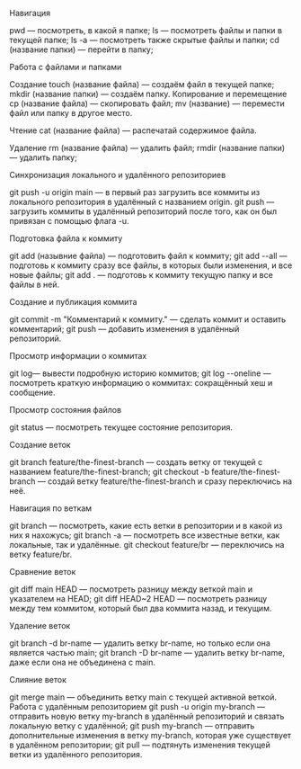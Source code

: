 Навигация

pwd — посмотреть, в какой я папке; ls — посмотреть файлы и папки в текущей папке; ls -a — посмотреть также скрытые файлы и папки; cd (название папки) — перейти в папку;


Работа с файлами и папками

Создание
touch (название файла) — создаём файл в текущей папке; mkdir (название папки) — создаём папку. Копирование и перемещение cp (название файла) — скопировать файл; mv (название) — перемести файл или папку в другое место.

Чтение
cat (название файла) — распечатай содержимое файла.

Удаление
rm (название файла) — удалить файл; rmdir (название папки) — удалить папку;


Синхронизация локального и удалённого репозиториев

git push -u origin main — в первый раз загрузить все коммиты из локального репозитория в удалённый с названием origin. git push — загрузить коммиты в удалённый репозиторий после того, как он был привязан с помощью флага -u.


Подготовка файла к коммиту

git add (назывние файла) — подготовить файл к коммиту; git add --all — подготовь к коммиту сразу все файлы, в которых были изменения, и все новые файлы; git add . — подготовь к коммиту текущую папку и все файлы в ней.


Создание и публикация коммита

git commit -m "Комментарий к коммиту." — сделать коммит и оставить комментарий; git push — добавить изменения в удалённый репозиторий.


Просмотр информации о коммитах

git log— вывести подробную историю коммитов; git log --oneline — посмотреть краткую информацию о коммитах: сокращённый хеш и сообщение.


Просмотр состояния файлов

git status — посмотреть текущее состояние репозитория.


Создание веток

git branch feature/the-finest-branch — создать ветку от текущей с названием feature/the-finest-branch; git checkout -b feature/the-finest-branch — создай ветку feature/the-finest-branch и сразу переключись на неё.


Навигация по веткам

git branch — посмотреть, какие есть ветки в репозитории и в какой из них я нахожусь; git branch -a — посмотреть все известные ветки, как локальные, так и удалённые. git checkout feature/br — переключись на ветку feature/br.


Сравнение веток

git diff main HEAD — посмотреть разницу между веткой main и указателем на HEAD; git diff HEAD~2 HEAD — посмотреть разницу между тем коммитом, который был два коммита назад, и текущим.


Удаление веток

git branch -d br-name — удалить ветку br-name, но только если она является частью main; git branch -D br-name — удалить ветку br-name, даже если она не объединена с main.


Слияние веток

git merge main — объединить ветку main с текущей активной веткой. Работа с удалённым репозиторием git push -u origin my-branch — отправить новую ветку my-branch в удалённый репозиторий и связать локальную ветку с удалённой; git push my-branch — отправить дополнительные изменения в ветку my-branch, которая уже существует в удалённом репозитории; git pull — подтянуть изменения текущей ветки из удалённого репозитория.
